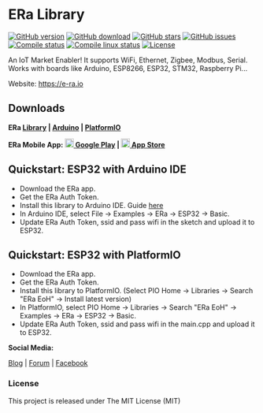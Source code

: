 # ERa Library

[![GitHub version](https://img.shields.io/github/release/eoh-jsc/era-lib.svg)](https://github.com/eoh-jsc/era-lib/releases/latest)
[![GitHub download](https://img.shields.io/github/downloads/eoh-jsc/era-lib/total.svg)](https://github.com/eoh-jsc/era-lib/releases/latest)
[![GitHub stars](https://img.shields.io/github/stars/eoh-jsc/era-lib.svg)](https://github.com/eoh-jsc/era-lib/stargazers)
[![GitHub issues](https://img.shields.io/github/issues/eoh-jsc/era-lib.svg)](https://github.com/eoh-jsc/era-lib/issues)
[![Compile status](https://img.shields.io/github/actions/workflow/status/eoh-jsc/era-lib/compile-examples.yml?branch=main)](https://github.com/eoh-jsc/era-lib/actions)
[![Compile linux status](https://img.shields.io/github/actions/workflow/status/eoh-jsc/era-lib/compile-linux-examples.yml?branch=main)](https://github.com/eoh-jsc/era-lib/actions)
[![License](https://img.shields.io/badge/license-MIT-blue.svg)](https://github.com/eoh-jsc/era-lib/blob/master/LICENSE)

An IoT Market Enabler! It supports WiFi, Ethernet, Zigbee, Modbus, Serial. Works with boards like Arduino, ESP8266, ESP32, STM32, Raspberry Pi...

Website: https://e-ra.io

## Downloads

**ERa [Library](https://github.com/eoh-jsc/era-lib/releases/latest) | 
[Arduino](https://www.arduino.cc/reference/en/libraries/era) | 
[PlatformIO](https://registry.platformio.org/libraries/eoh-ltd/ERa/installation)**

**ERa Mobile App: 
[<img src="https://cdn.rawgit.com/simple-icons/simple-icons/develop/icons/googleplay.svg" width="18" height="18" /> Google Play](https://play.google.com/store/apps/details?id=com.eohjsc.eohmobile) | 
[<img src="https://cdn.rawgit.com/simple-icons/simple-icons/develop/icons/apple.svg" width="18" height="18" /> App Store](https://apps.apple.com/vn/app/eoh-iot/id1561293538)**

## Quickstart: ESP32 with Arduino IDE

* Download the ERa app.
* Get the ERa Auth Token.
* Install this library to Arduino IDE. Guide [here](http://arduino.cc/en/guide/libraries)
* In Arduino IDE, select File -> Examples -> ERa -> ESP32 -> Basic.
* Update ERa Auth Token, ssid and pass wifi in the sketch and upload it to ESP32.

## Quickstart: ESP32 with PlatformIO

* Download the ERa app.
* Get the ERa Auth Token.
* Install this library to PlatformIO. (Select PIO Home -> Libraries -> Search "ERa EoH" -> Install latest version)
* In PlatformIO, select PIO Home -> Libraries -> Search "ERa EoH" -> Examples -> ERa -> ESP32 -> Basic.
* Update ERa Auth Token, ssid and pass wifi in the main.cpp and upload it to ESP32.

**Social Media:**

[Blog](https://iotasia.org) | 
[Forum](https://forum.eoh.io) | 
[Facebook](https://www.fb.com/EoHPlatform)

### License
This project is released under The MIT License (MIT)
